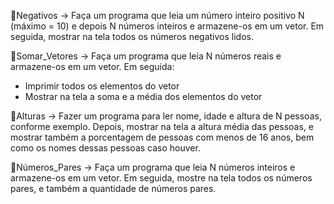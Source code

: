 📝Negativos -> Faça um programa que leia um número inteiro positivo N (máximo = 10) e depois N números inteiros
e armazene-os em um vetor. Em seguida, mostrar na tela todos os números negativos lidos.

📝Somar_Vetores -> Faça um programa que leia N números reais e armazene-os em um vetor. Em seguida:
- Imprimir todos os elementos do vetor
- Mostrar na tela a soma e a média dos elementos do vetor

📝Alturas -> Fazer um programa para ler nome, idade e altura de N pessoas, conforme exemplo. Depois, mostrar na
tela a altura média das pessoas, e mostrar também a porcentagem de pessoas com menos de 16 anos,
bem como os nomes dessas pessoas caso houver. 

📝Números_Pares -> Faça um programa que leia N números inteiros e armazene-os em um vetor. Em seguida, mostre na
tela todos os números pares, e também a quantidade de números pares.
